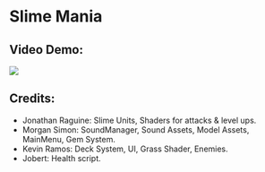 # Slime Mania
## Video Demo:
[![](https://img.youtube.com/vi/2vc6dKVJ1M8/0.jpg)](https://youtu.be/2vc6dKVJ1M8)
## Credits:
- Jonathan Raguine: Slime Units, Shaders for attacks & level ups.
- Morgan Simon: SoundManager, Sound Assets, Model Assets, MainMenu, Gem System.
- Kevin Ramos: Deck System, UI, Grass Shader, Enemies.
- Jobert: Health script.
